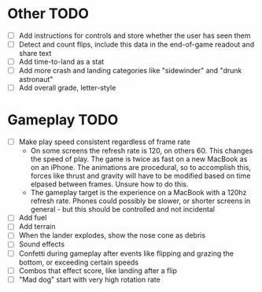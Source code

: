 # Other TODO

- [ ] Add instructions for controls and store whether the user has seen them
- [ ] Detect and count flips, include this data in the end-of-game readout and share text
- [ ] Add time-to-land as a stat
- [ ] Add more crash and landing categories like "sidewinder" and "drunk astronaut"
- [ ] Add overall grade, letter-style

# Gameplay TODO

- [ ] Make play speed consistent regardless of frame rate
  - On some screens the refresh rate is 120, on others 60. This changes the speed of play. The game is twice as fast on a new MacBook as on an iPhone. The animations are procedural, so to accomplish this, forces like thrust and gravity will have to be modified based on time elpased between frames. Unsure how to do this.
  - The gameplay target is the experience on a MacBook with a 120hz refresh rate. Phones could possibly be slower, or shorter screens in general - but this should be controlled and not incidental
- [ ] Add fuel
- [ ] Add terrain
- [ ] When the lander explodes, show the nose cone as debris
- [ ] Sound effects
- [ ] Confetti during gameplay after events like flipping and grazing the bottom, or exceeding certain speeds
- [ ] Combos that effect score, like landing after a flip
- [ ] "Mad dog" start with very high rotation rate
